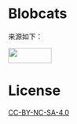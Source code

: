 # Blobcats

来源如下：

<a href="https://volpeon.ink/" class="o-card"> <div class="o-card__image"> <img src="https://volpeon.ink/_astro/btn1.EamH2CI__ZIcKgc.svg" style="" alt="" loading="lazy" decoding="async" fetchpriority="auto" width="88" height="31" class="o-card__image-img c-pixel-button">  </div> </a>

# License

[CC-BY-NC-SA-4.0](https://spdx.org/licenses/CC-BY-NC-SA-4.0.html)